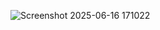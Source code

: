 ![Screenshot 2025-06-16 171022](https://github.com/user-attachments/assets/1c8bc567-710a-4aa6-9834-241aca9fdbfc)
